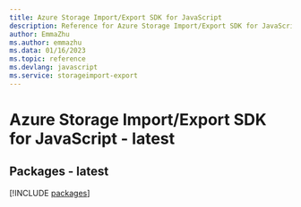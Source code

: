 ```yaml
---
title: Azure Storage Import/Export SDK for JavaScript
description: Reference for Azure Storage Import/Export SDK for JavaScript
author: EmmaZhu
ms.author: emmazhu
ms.data: 01/16/2023
ms.topic: reference
ms.devlang: javascript
ms.service: storageimport-export
---
```

# Azure Storage Import/Export SDK for JavaScript - latest
## Packages - latest
[!INCLUDE [packages](storage-import-export-index.md)]
